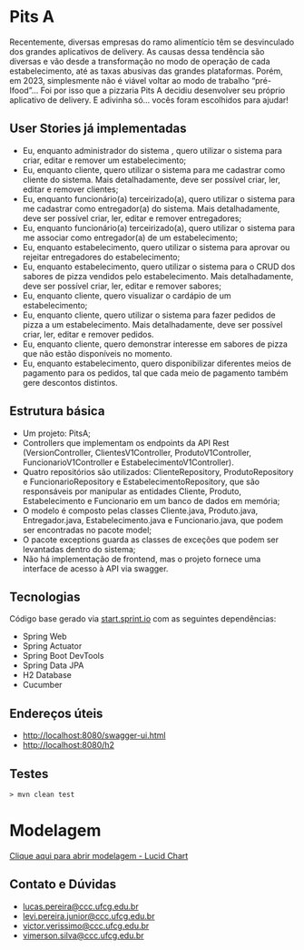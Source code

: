 # Pits A

Recentemente, diversas empresas do ramo alimentício têm se desvinculado dos grandes aplicativos de delivery. As causas dessa tendência são diversas e vão desde a transformação no modo de operação de cada estabelecimento, até as taxas abusivas das grandes plataformas.
Porém, em 2023, simplesmente não é viável voltar ao modo de trabalho “pré-Ifood”... Foi por isso que a pizzaria Pits A decidiu desenvolver seu próprio aplicativo de delivery. E adivinha só… vocês foram escolhidos para ajudar!


## User Stories já implementadas

- Eu, enquanto administrador do sistema , quero utilizar o sistema para criar,  editar e remover um estabelecimento;
- Eu, enquanto cliente, quero utilizar o sistema para me cadastrar como cliente do sistema. Mais detalhadamente, deve ser possível criar, ler, editar e remover clientes;
- Eu, enquanto funcionário(a) terceirizado(a), quero utilizar o sistema para me cadastrar como entregador(a) do sistema. Mais detalhadamente, deve ser possível criar, ler, editar e remover entregadores;
- Eu, enquanto funcionário(a) terceirizado(a), quero utilizar o sistema para me associar como entregador(a) de um estabelecimento;
- Eu, enquanto estabelecimento, quero utilizar o sistema para aprovar ou rejeitar entregadores do estabelecimento;
- Eu, enquanto estabelecimento, quero utilizar o sistema para o CRUD dos sabores de pizza vendidos pelo estabelecimento. Mais detalhadamente, deve ser possível criar, ler, editar e remover sabores;
- Eu, enquanto cliente, quero visualizar o cardápio de um estabelecimento;
- Eu, enquanto cliente, quero utilizar o sistema para fazer pedidos de pizza a um  estabelecimento. Mais detalhadamente, deve ser possível criar, ler, editar e remover pedidos.
- Eu, enquanto cliente, quero demonstrar interesse em sabores de pizza que não estão disponíveis no momento.
- Eu, enquanto estabelecimento, quero disponibilizar diferentes meios de pagamento para os pedidos, tal que cada meio de pagamento também gere descontos distintos.
## Estrutura básica

- Um projeto: PitsA;
- Controllers que implementam os endpoints da API Rest (VersionController, ClientesV1Controller, ProdutoV1Controller, FuncionarioV1Controller e EstabelecimentoV1Controller).
- Quatro repositórios são utilizados: ClienteRepository, ProdutoRepository e FuncionarioRepository e EstabelecimentoRepository, que são responsáveis por manipular as entidades Cliente, Produto, Estabelecimento e Funcionario em um banco de dados em memória;
- O modelo é composto pelas classes Cliente.java, Produto.java, Entregador.java, Estabelecimento.java e Funcionario.java, que podem ser
  encontradas no pacote model;
- O pacote exceptions guarda as classes de exceções que podem ser levantadas
  dentro do sistema;
- Não há implementação de frontend, mas o projeto fornece uma interface de acesso à API via swagger.

## Tecnologias
Código base gerado via [start.sprint.io](https://start.spring.io/#!type=maven-project&language=java&platformVersion=2.3.3.RELEASE&packaging=jar&jvmVersion=1.8&groupId=com.example&artifactId=EstoqueFacil&name=EstoqueFacil&description=Projeto%20Estoque%20Facil&packageName=com.example.EstoqueFacil&dependencies=web,actuator,devtools,data-jpa,h2) com as seguintes dependências:

- Spring Web
- Spring Actuator
- Spring Boot DevTools
- Spring Data JPA
- H2 Database
- Cucumber

## Endereços úteis

- [http://localhost:8080/swagger-ui.html](http://localhost:8080/swagger-ui.html)
- [http://localhost:8080/h2](http://localhost:8080/h2)

## Testes

<code>> mvn clean test </code>

# Modelagem
[Clique aqui para abrir modelagem - Lucid Chart](https://lucid.app/lucidchart/1b9761ca-5d80-49de-b24e-306098dd4bb5/edit?viewport_loc=2515%2C-264%2C12320%2C5398%2CcpC2P~Ovhr8B&invitationId=inv_aa61c7f1-578a-4d9b-8700-51d63a1706e7)

## Contato e Dúvidas

- lucas.pereira@ccc.ufcg.edu.br
- levi.pereira.junior@ccc.ufcg.edu.br
- victor.verissimo@ccc.ufcg.edu.br
- vimerson.silva@ccc.ufcg.edu.br


